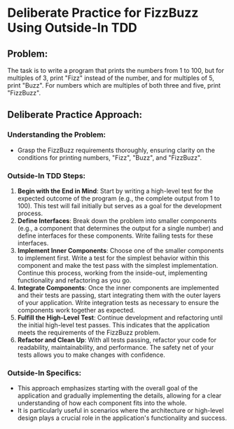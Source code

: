 # Deliberate Practice for FizzBuzz Using Outside-In TDD

## Problem:

The task is to write a program that prints the numbers from 1 to 100, but for multiples of 3, print "Fizz" instead of the number, and for multiples of 5, print "Buzz". For numbers which are multiples of both three and five, print "FizzBuzz".

## Deliberate Practice Approach:

### Understanding the Problem:
- Grasp the FizzBuzz requirements thoroughly, ensuring clarity on the conditions for printing numbers, "Fizz", "Buzz", and "FizzBuzz".

### Outside-In TDD Steps:
1. **Begin with the End in Mind**: Start by writing a high-level test for the expected outcome of the program (e.g., the complete output from 1 to 100). This test will fail initially but serves as a goal for the development process.
2. **Define Interfaces**: Break down the problem into smaller components (e.g., a component that determines the output for a single number) and define interfaces for these components. Write failing tests for these interfaces.
3. **Implement Inner Components**: Choose one of the smaller components to implement first. Write a test for the simplest behavior within this component and make the test pass with the simplest implementation. Continue this process, working from the inside-out, implementing functionality and refactoring as you go.
4. **Integrate Components**: Once the inner components are implemented and their tests are passing, start integrating them with the outer layers of your application. Write integration tests as necessary to ensure the components work together as expected.
5. **Fulfill the High-Level Test**: Continue development and refactoring until the initial high-level test passes. This indicates that the application meets the requirements of the FizzBuzz problem.
6. **Refactor and Clean Up**: With all tests passing, refactor your code for readability, maintainability, and performance. The safety net of your tests allows you to make changes with confidence.

### Outside-In Specifics:
- This approach emphasizes starting with the overall goal of the application and gradually implementing the details, allowing for a clear understanding of how each component fits into the whole.
- It is particularly useful in scenarios where the architecture or high-level design plays a crucial role in the application's functionality and success.